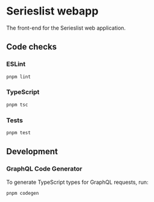 # Serieslist webapp

The front-end for the Serieslist web application.


## Code checks

### ESLint

```sh
pnpm lint
```

### TypeScript

```sh
pnpm tsc
```

### Tests

```sh
pnpm test
```

## Development

### GraphQL Code Generator

To generate TypeScript types for GraphQL requests, run:

```sh
pnpm codegen
```
